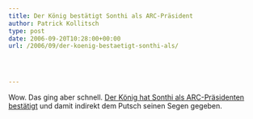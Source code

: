 ```yaml
---
title: Der König bestätigt Sonthi als ARC-Präsident
author: Patrick Kollitsch
type: post
date: 2006-09-20T10:28:00+00:00
url: /2006/09/der-koenig-bestaetigt-sonthi-als/




---
```

Wow. Das ging aber schnell. [Der K&ouml;nig hat Sonthi als ARC-Pr&auml;sidenten best&auml;tigt][1] und damit indirekt dem Putsch seinen Segen gegeben.

 [1]: http://www.nationmultimedia.com/breakingnews/read.php?newsid=30014202
